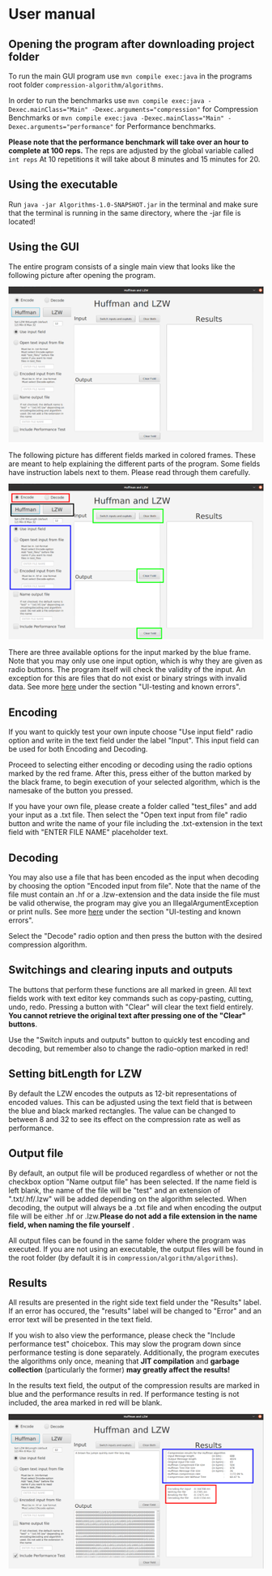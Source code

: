 # User manual

## Opening the program after downloading project folder 

To run the main GUI program use ```mvn compile exec:java``` in the programs root folder ```compression-algorithm/algorithms```.

In order to run the benchmarks use ``` mvn compile exec:java -Dexec.mainClass="Main" -Dexec.arguments="compression" ``` for Compression Benchmarks or ``` mvn compile exec:java -Dexec.mainClass="Main" -Dexec.arguments="performance" ``` for Performance benchmarks.

**Please note that the performance benchmark will take over an hour to complete at 100 reps.** The reps are adjusted by the global variable called ``` int reps ``` At 10 repetitions it will take about 8 minutes and 15 minutes for 20. 

## Using the executable 

Run ```java -jar Algorithms-1.0-SNAPSHOT.jar``` in the terminal and make sure that the terminal is running in the same directory, where the -jar file is located!

## Using the GUI

The entire program consists of a single main view that looks like the following picture after opening the program.

<p align="center">
<img src="https://github.com/limi96/compression-algorithm/blob/master/Documentation/pictures/gui.png">
</p>

The following picture has different fields marked in colored frames. These are meant to help explaining the different parts of the program. Some fields have instruction labels next to them. Please read through them carefully. 

<p align="center">
<img src="https://github.com/limi96/compression-algorithm/blob/master/Documentation/pictures/gui_colored.png">
</p>

There are three available options for the input marked by the blue frame. Note that you may only use one input option, which is why they are given as radio buttons. The program itself will check the validity of the input. An exception for this are files that do not exist or binary strings with invalid data. See more [here](https://github.com/limi96/compression-algorithm/blob/master/Documentation/testing%20document.md) under the section "UI-testing and known errors".

## Encoding

If you want to quickly test your own inpute choose "Use input field" radio option and write in the text field under the label "Input". This input field can be used for both Encoding and Decoding. 

Proceed to selecting either encoding or decoding using the radio options marked by the red frame. After this, press either of the button marked by the black frame, to begin execution of your selected algorithm, which is the namesake of the button you pressed.

If you have your own file, please create a folder called "test_files" and add your input as a .txt file. Then select the "Open text input from file" radio button and write the name of your file including the .txt-extension in the text field with "ENTER FILE NAME" placeholder text. 

## Decoding

You may also use a file that has been encoded as the input when decoding by choosing the option "Encoded input from file".
Note that the name of the file must contain an .hf or a .lzw-extension and the data inside the file must be valid otherwise, the program may give you an IllegalArgumentException or print nulls. See more [here](https://github.com/limi96/compression-algorithm/blob/master/Documentation/testing%20document.md) under the section "UI-testing and known errors".

Select the "Decode" radio option and then press the button with the desired compression algorithm. 

## Switchings and clearing inputs and outputs

The buttons that perform these functions are all marked in green. All text fields work with text editor key commands such as copy-pasting, cutting, undo, redo. Pressing a button with "Clear" will clear the text field entirely. **You cannot retrieve the original text after pressing one of the "Clear" buttons**.

Use the "Switch inputs and outputs" button to quickly test encoding and decoding, but remember also to change the radio-option marked in red! 

## Setting bitLength for LZW

By default the LZW encodes the outputs as 12-bit representations of encoded values. This can be adjusted using the text field that is between the blue and black marked rectangles. The value can be changed to between 8 and 32 to see its effect on the compression rate as well as performance. 

## Output file

By default, an output file will be produced regardless of whether or not the checkbox option "Name output file" has been selected. If the name field is left blank, the name of the file will be "test" and an extension of ".txt/.hf/.lzw" will be added depending on the algorithm selected. When decoding, the output will always be a .txt file and when encoding the output file will be either .hf or .lzw.**Please do not add a file extension in the name field, when naming the file yourself** .

All output files can be found in the same folder where the program was executed. If you are not using an executable, the output files will be found in the root folder (by default it is in ```compression/algorithm/algorithms```).


## Results

All results are presented in the right side text field under the "Results" label. If an error has occured, the "results" label will be changed to "Error" and an error text will be presented in the text field. 

If you wish to also view the performance, please check the "Include performance test" choicebox. This may slow the program down since performance testing is done separately. Additionally, the program executes the algorithms only once, meaning that **JIT compilation** and **garbage collection** (particularly the former) **may greatly affect the results!**

In the results text field, the output of the compression results are marked in blue and the performance results in red. If performance testing is not included, the area marked in red will be blank.

<p align="center">
<img src="https://github.com/limi96/compression-algorithm/blob/master/Documentation/pictures/gui_results.png">
</p>